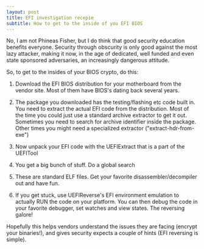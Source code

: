 ```yaml
---
layout: post
title: EFI investigation recepie
subtitle: How to get to the inside of you EFI BIOS
---
```


No, I am not Phineas Fisher, but I do think that good security education benefits everyone. Security through obscurity is only good
against the most lazy attacker, making it now, in the age of dedicated, well funded and even state sponsored adversaries, an increasingly dangerous attitude.

So, to get to the insides of your BIOS crypto, do this:

1. Download the EFI BIOS distribution for your motherboard from the vendor site. Most of them have BIOS's dating back several years.

2. The package you downloaded has the testing/flashing etc code built in. You need to extract the actual EFI code from the distribution.
Most of the time you could just use a standard archive extractor to get it out. Sometimes you need to search for archive identifier inside the package. Other times you might need a specialized extractor ("extract-hdr-from-exe")

3. Now unpack your EFI code with the UEFIExtract that is a part of the UEFITool

4. You get a big bunch of stuff. Do a global search 

5. These are standard ELF files. Get your favorite disassembler/decompiler out and have fun.

6. If you get stuck, use UEFIReverse's EFI environment emulation to actually RUN the code on your platform. You can then debug the code in your favorite debugger, set watches and view states. The reversing galore!

Hopefully this helps vendors understand the issues they are facing (encrypt your binaries!), and gives security expects a couple of hints (EFI reversing is simple).
